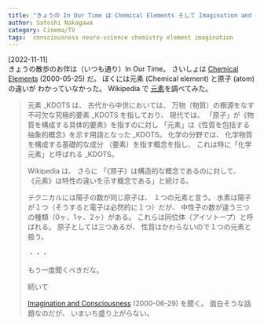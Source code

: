 ```yaml
---
title: "きょうの In Our Time は Chemical Elements そして Imagination and Consciousness"
author: Satoshi Nakagawa
category: Cinema/TV
tags:  consciousness neuro-science chemistry element imagination
---
```


[2022-11-11]  
 きょうの散歩のお伴は（いつも通り）In Our Time。
さいしょは
[Chemical Elements](https://www.bbc.co.uk/programmes/p00546sz)  (2000-05-25) だ。
ぼくには元素 (Chemical element) と原子 (atom) の違いが
わかっていなかった。
Wikipedia で
[元素](https://ja.wikipedia.org/wiki/%E5%85%83%E7%B4%A0)を調べてみた。

<BLOCKQUOTE>

元素 _KDOTS は、
古代から中世においては、
万物（物質）の根源をなす不可欠な究極的要素 _KDOTS を指しており、
現代では、
「原子」が《物質を構成する具体的要素》を指すのに対し
「元素」は《性質を包括する抽象的概念》を示す用語となった _KDOTS。
化学の分野では、
化学物質を構成する基礎的な成分
（要素）を指す概念を指し、
これは特に「化学元素」と呼ばれる _KDOTS。

</BLOCKQOUTE>

 Wikipedia は、
さらに
「《原子》は構造的な概念であるのに対して、
《元素》は特性の違いを示す概念である」と続ける。

 テクニカルには陽子の数が同じ原子は、
１つの元素と言う。
水素は陽子が１つ（そうすると電子は必然的に１つ）だが、
中性子の数が違う三つの種類（0ヶ、1ヶ、2ヶ）がある。
これらは同位体（アイソトープ）と呼ばれる。
原子としては三つあるが、
性質はかわらないので１つの元素と扱う。

 ・・・

 もう一度聞くべきだな。

 続いて

[Imagination and Consciousness](https://www.bbc.co.uk/programmes/p00546vr)
(2000-06-29) を聞く。
面白そうな話題なのだが、
いまいち盛り上がらない。
 
